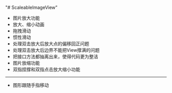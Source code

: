 "# ScaleableImageView" 
- 图片放大功能
- 放大、缩小动画
- 拖拽滑动
- 惯性滑动
- 处理双击放大后放大点的偏移回正问题
- 处理双击放大后边界不能把View撑满的问题
- 把接口方法都抽离出来，使得代码更为整洁
- 图片放缩功能
- 双指捏撑和双指点击放大缩小功能

-----------------------------------------

- 图形跟随手指移动   